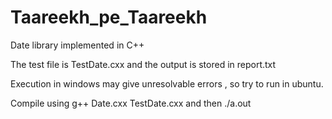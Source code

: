 # Taareekh_pe_Taareekh

Date library implemented in C++

The test file is TestDate.cxx and the output is stored in report.txt

Execution in windows may give unresolvable errors , so try to run in ubuntu.

Compile using g++ Date.cxx TestDate.cxx
and then ./a.out

